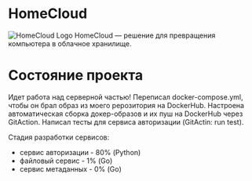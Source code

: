 # HomeCloud
![HomeCloud Logo](https://github.com/DaniilSelin/HomeCloud/logo.jpg)
HomeCloud — решение для превращения компьютера в облачное хранилище.
# Состояние проекта
 Идет работа над серверной частью!
 Переписал docker-compose.yml, чтобы он брал образ из моего рерозитория на DockerHub.
 Настроена автоматическая сборка докер-образов и их пуш на DockerHub через GitAction. Написал тесты для сервиса авторизации (GitActin: run test).
 
 Стадия разработки сервисов: 
- сервис авторизации - 80% (Python)
- файловый сервис - 1% (Go)
- сервис метаданных - 0% (Go)
